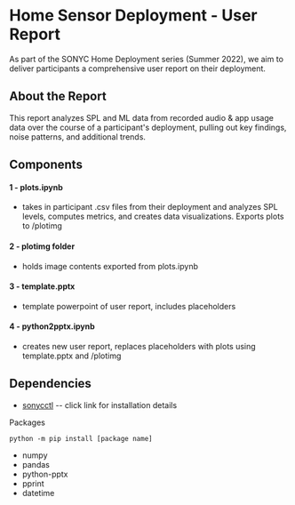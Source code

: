 # Home Sensor Deployment - User Report
As part of the SONYC Home Deployment series (Summer 2022), we aim to deliver participants a comprehensive user report on their deployment. 

## About the Report
This report analyzes SPL and ML data from recorded audio & app usage data over the course of a participant's deployment, pulling out key findings, noise patterns, and additional trends. 

## Components
#### 1 - plots.ipynb

  - takes in participant .csv files from their deployment and analyzes SPL levels, computes metrics, and creates data visualizations. Exports plots to /plotimg

#### 2 - plotimg folder

  - holds image contents exported from plots.ipynb

#### 3 - template.pptx

  - template powerpoint of user report, includes placeholders
  
#### 4 - python2pptx.ipynb

  - creates new user report, replaces placeholders with plots using template.pptx and /plotimg


## Dependencies
- [sonycctl](https://github.com/sonyc-project/sonycctl/tree/main/sonycctl) -- click link for installation details

Packages
  ```
  python -m pip install [package name]
  ```
 - numpy
 - pandas
 - python-pptx
 - pprint
 - datetime
  
